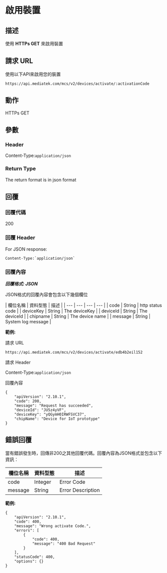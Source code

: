 # 啟用裝置

## 描述

使用 **HTTPs GET** 來啟用裝置


## 請求 URL
使用以下API來啟用您的裝置

```
https://api.mediatek.com/mcs/v2/devices/activate/:activationCode

```

## 動作
HTTPs GET


## 參數
### Header

Content-Type:`application/json`


### Return Type
The return format is in json format

## 回覆

### 回覆代碼
200

### 回覆 Header
For JSON response:
```
Content-Type:`application/json`
```

### 回覆內容

***回覆格式: JSON***

JSON格式的回覆內容會包含以下幾個欄位

| 欄位名稱 | 資料型態 | 描述 |
| --- | --- | --- | --- |
| code | String | http status code |
| deviceKey | String | The deviceKey |
| deviceId | String | The deviceId |
| chipname | String | The device name |
| message | String | System log message |


**範例:**

請求 URL
```
https://api.mediatek.com/mcs/v2/devices/activate/edb4b2eil152
```

請求 Header


Content-Type:`application/json`


回覆內容

```
{
    "apiVersion": "2.10.1",
    "code": 200,
    "message": "Request has succeeded",
    "deviceId": "JU5z4yVF",
    "deviceKey": "yQGymH0IRWFSVC37",
    "chipName": "Device for IoT prototype"
}

```


## 錯誤回覆


當有錯誤發生時，回傳非200之其他回覆代碼。回覆內容為JSON格式並包含以下資訊：

| 欄位名稱 | 資料型態 | 描述 |
| --- | --- | --- |
| code | Integer | Error Code |
| message | String | Error Description |

**範例:**

```
{
    "apiVersion": "2.10.1",
    "code": 400,
    "message": "Wrong activate Code.",
    "errors": [
        {
            "code": 400,
            "message": "400 Bad Request"
        }
    ],
    "statusCode": 400,
    "options": {}
}
```


